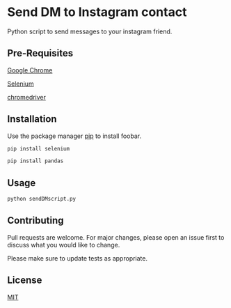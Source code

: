 # Send DM to Instagram contact

Python script to send messages to your instagram friend.

## Pre-Requisites

[Google Chrome](https://choosealicense.com/licenses/mit/)

[Selenium](https://selenium-python.readthedocs.io/)

[chromedriver](http://chromedriver.chromium.org/)

## Installation

Use the package manager [pip](https://pip.pypa.io/en/stable/) to install foobar.

```bash
pip install selenium

pip install pandas
```

## Usage

```python
python sendDMscript.py
```

## Contributing

Pull requests are welcome. For major changes, please open an issue first to discuss what you would like to change.

Please make sure to update tests as appropriate.

## License

[MIT](https://choosealicense.com/licenses/mit/)
